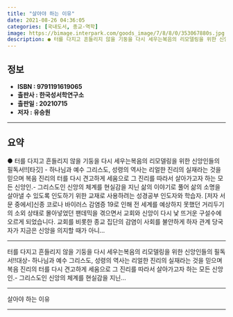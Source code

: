 ```yaml
---
title: "살아야 하는 이유"
date: 2021-08-26 04:36:05
categories: [국내도서, 종교-역학]
image: https://bimage.interpark.com/goods_image/7/8/8/0/353067880s.jpg
description: ● 터를 다지고 흔들리지 않을 기둥을 다시 세우는복음의 리모델링을 위한 신앙인들의 필독서!![타깃] - 하나님과 예수 그리스도, 성령의 역사는 리얼한 진리의 실재라는 것을 믿으며 복음 진리의 터를 다시 견고하게 세움으로 그 진리를 따라서 살아가고자 하는 모든 신앙인.- 그리스도인 신앙
---
```


## **정보**

- **ISBN : 9791191619065**
- **출판사 : 한국성서학연구소**
- **출판일 : 20210715**
- **저자 : 유승원**

------



## **요약**

●  터를 다지고 흔들리지 않을 기둥을 다시 세우는복음의 리모델링을 위한 신앙인들의 필독서!![타깃] - 하나님과 예수 그리스도, 성령의 역사는 리얼한 진리의 실재라는 것을 믿으며 복음 진리의 터를 다시 견고하게 세움으로 그 진리를 따라서 살아가고자 하는 모든 신앙인.- 그리스도인 신앙의 체계를 현실감을 지닌 삶의 이야기로 풀어 삶의 소명을 살아낼 수 있도록 인도하기 위한 교재로 사용하려는 성경공부 인도자와 학습자. [저자 서문 중에서]신종 코로나 바이러스 감염증 19로 인해 전 세계를 예상하지 못했던 거리두기의 소외 상태로 몰아넣었던 팬데믹을 겪으면서 교회와 신앙이 다시 낯 뜨거운 구설수에 오르게 되었습니다. 교회를 비롯한 종교 집단의 감염이 사회를 불안하게 하자 관계 당국자가 지금은 신앙을 의지할 때가 아니...

------

터를 다지고 흔들리지 않을 기둥을 다시 세우는복음의 리모델링을 위한 신앙인들의 필독서!!대상- 하나님과 예수 그리스도, 성령의 역사는 리얼한 진리의 실재라는 것을 믿으며 복음 진리의 터를 다시 견고하게 세움으로 그 진리를 따라서 살아가고자 하는 모든 신앙인.- 그리스도인 신앙의 체계를 현실감을 지닌... 

------


살아야 하는 이유 

------


